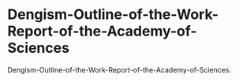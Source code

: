 # Dengism-Outline-of-the-Work-Report-of-the-Academy-of-Sciences
Dengism-Outline-of-the-Work-Report-of-the-Academy-of-Sciences.
